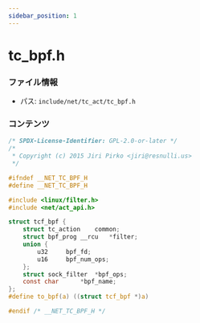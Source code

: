 ```yaml
---
sidebar_position: 1
---
```

# tc_bpf.h

### ファイル情報

- パス: `include/net/tc_act/tc_bpf.h`

### コンテンツ

```h
/* SPDX-License-Identifier: GPL-2.0-or-later */
/*
 * Copyright (c) 2015 Jiri Pirko <jiri@resnulli.us>
 */

#ifndef __NET_TC_BPF_H
#define __NET_TC_BPF_H

#include <linux/filter.h>
#include <net/act_api.h>

struct tcf_bpf {
	struct tc_action	common;
	struct bpf_prog __rcu	*filter;
	union {
		u32		bpf_fd;
		u16		bpf_num_ops;
	};
	struct sock_filter	*bpf_ops;
	const char		*bpf_name;
};
#define to_bpf(a) ((struct tcf_bpf *)a)

#endif /* __NET_TC_BPF_H */

```
